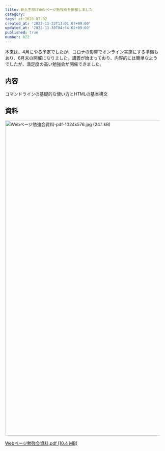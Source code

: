 ```yaml
---
title: 新入生向けWebページ勉強会を開催しました
category:
tags: at:2020-07-02
created_at: '2023-11-22T13:01:07+09:00'
updated_at: '2023-11-30T04:54:02+09:00'
published: true
number: 822
---
```


本来は、4月にやる予定でしたが、コロナの影響でオンライン実施にする準備もあり、6月末の開催になりました。講義が始まっており、内容的には簡単なようでしたが、満足度の高い勉強会が開催できました。

## 内容

コマンドラインの基礎的な使い方とHTMLの基本構文

## 資料
<img width="1024" alt="Webページ勉強会資料-pdf-1024x576.jpg (24.1 kB)" src="https://img.esa.io/uploads/production/attachments/19973/2023/11/22/129607/418c8612-1f89-4010-9e31-92b6f406044d.jpg">

[Webページ勉強会資料.pdf (10.4 MB)](https://esa-storage-tokyo.s3-ap-northeast-1.amazonaws.com/uploads/production/attachments/19973/2023/11/22/129607/75ba95a3-c38c-4079-a0a2-aeb533c129e2.pdf)

